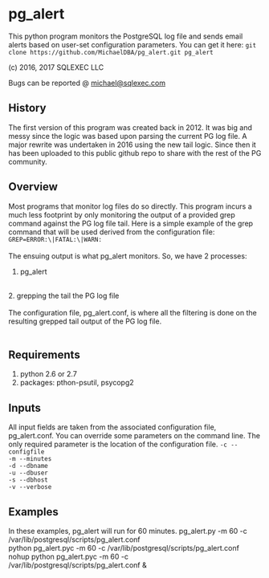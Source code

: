 # pg_alert
This python program monitors the PostgreSQL log file and sends email alerts based on user-set configuration parameters.  You can get it here:
`git clone https://github.com/MichaelDBA/pg_alert.git pg_alert`

(c) 2016, 2017 SQLEXEC LLC

Bugs can be reported @ michael@sqlexec.com

## History
The first version of this program was created back in 2012.  It was big and messy since the logic was based upon parsing the current PG log file.  A major rewrite was undertaken in 2016 using the new tail logic. Since then it has been uploaded to this public github repo to share with the rest of the PG community.

## Overview
Most programs that monitor log files do so directly.  This program incurs a much less footprint by only monitoring the output of a provided grep command against the PG log file tail.  Here is a simple example of the grep command that will be used derived from the configuration file:
<br/>
`GREP=ERROR:\|FATAL:\|WARN:`
<br/><br/>
The ensuing output is what pg_alert monitors. So, we have 2 processes:
<br/>
1. pg_alert
<br/>
2. grepping the tail the PG log file
<br/><br/>
The configuration file, pg_alert.conf, is where all the filtering is done on the resulting grepped tail output of the PG log file.
<br/><br/>

## Requirements
1. python 2.6 or 2.7
2. packages: pthon-psutil, psycopg2

## Inputs
All input fields are taken from the associated configuration file, pg_alert.conf.  You can override some parameters on the command line.  The only required parameter is the location of the configuration file.
`-c --configfile`
<br/>
`-m --minutes`
<br/>
`-d --dbname`
<br/>
`-u --dbuser`
<br/>
`-s --dbhost`
<br/>
`-v --verbose`
<br/>

## Examples
In these examples, pg_alert will run for 60 minutes.
pg_alert.py -m 60 -c /var/lib/postgresql/scripts/pg_alert.conf
<br/>
python pg_alert.pyc -m 60 -c /var/lib/postgresql/scripts/pg_alert.conf
nohup python pg_alert.pyc -m 60 -c /var/lib/postgresql/scripts/pg_alert.conf &
